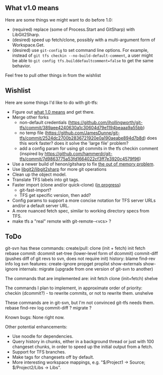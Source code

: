 ## What v1.0 means

Here are some things we might want to do before 1.0:

* (required) replace (some of Process.Start and GitSharp) with LibGit2Sharp.
* (desired) speed up fetch/clone, possibly with a multi-argument form of Workspace.Get.
* (desired) use `git-config` to set command line options. For example, instead of `git tfs checkin --no-build-default-comment`, a user might be able to `git config tfs.builddefaultcomment=false` to get the same behavior.

Feel free to pull other things in from the wishlist

## Wishlist

Here are some things I'd like to do with git-tfs:

* Figure out [what 1.0 means](what-1.0-means.md) and get there.
* Merge other forks
  * non-default credentials (https://github.com/jhollingworth/git-tfs/commit/389aee4240630a1c30604d79e1194beaaa9a55bb)
  * no temp file (https://github.com/JamesDunne/git-tfs/commit/2524dc2700b2836721920e0a190aeabe894d7b8d) does this work faster? does it solve the 'large file' problem?
  * add a config param for using git commits in the tfs checkin comment (inspired by https://github.com/hammerdr/git-tfs/commit/7d9863775a53fd1664022cf3ff7e3920c4579f96)
* Use a newer build of henon/gitsharp to fix [the out of memory problem](https://github.com/git-tfs/git-tfs/issues/22).
* Use [libgit2/libgit2sharp](https://github.com/libgit2/libgit2sharp) for more git operations
* Clean up the object model.
* Translate TFS labels into git tags.
* Faster import (clone and/or quick-clone) ([in progress](https://github.com/git-tfs/git-tfs/issues/173))
  * git-fast-import?
  * TFS get specific version, then add?
* Config params to support a more concise notation for TFS server URLs and/or a default server URL.
* A more nuanced fetch spec, similar to working directory specs from TFS.
* make tfs a "real" remote with git-remote-&lt;vcs&gt; ?


## ToDo

git-svn has these commands:
  create/pull:
    clone (init + fetch)
    init
    fetch
    rebase
  commit:
    dcommit
    set-tree (lower-level form of dcommit)
    commit-diff (pushes diff of git revs to svn, does not require init)
  history:
    blame
    find-rev
    info
    log
  svn features:
    create-ignore
    propget
    proplist
    show-externals
    show-ignore
  internals:
    migrate (upgrade from one version of git-svn to another)

The commands that are implemented are:
  init
  fetch
  clone (init+fetch)
  shelve
  
The commands I plan to implement, in approximate order of priority:
  checkin (dcommit?) - to rewrite commits, or not to rewrite them.
  unshelve

These commands are in git-svn, but I'm not convinced git-tfs needs them.
  rebase
  find-rev
  log
  commit-diff ?
  migrate ?

Known bugs:
  None right now.

Other potential enhancements:
  * Use noodle for dependencies.
  * Query history in chunks, either in a background thread or just with 100 changeset chunks, in order to speed up the initial output from a fetch.
  * Support for TFS branches.
  * Make tags for changesets off by default.
  * More interesting workspace mappings, e.g. "$/Project1 -> Source; $/Project2/Libs -> Libs".


